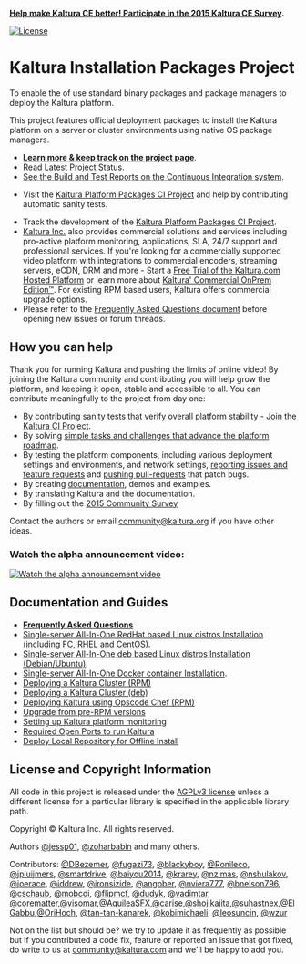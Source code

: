 **[Help make Kaltura CE better! Participate in the 2015 Kaltura CE Survey](http://surveys.kaltura.org/index.php/877436/lang-en).**

[![License](https://img.shields.io/badge/license-AGPLv3-blue.svg)](http://www.gnu.org/licenses/agpl-3.0.html)
# Kaltura Installation Packages Project
To enable the of use standard binary packages and package managers to deploy the Kaltura platform.

This project features official deployment packages to install the Kaltura platform on a server or cluster environments using native OS package managers.

* **[Learn more & keep track on the project page](http://kaltura.github.io/platform-install-packages/)**.    
* [Read Latest Project Status](https://github.com/kaltura/platform-install-packages/blob/master/doc/project-status-updates.md).
* [See the Build and Test Reports on the Continuous Integration system](http://installrepo.kaltura.org/reports/ci/).    
+ Visit the [Kaltura Platform Packages CI Project](https://github.com/kaltura/platform-continuous-integration) and help by contributing automatic sanity tests.
* Track the development of the [Kaltura Platform Packages CI Project](https://github.com/kaltura/platform-continuous-integration).
* [Kaltura Inc.](http://corp.kaltura.com) also provides commercial solutions and services including pro-active platform monitoring, applications, SLA, 24/7 support and professional services. If you're looking for a commercially supported video platform  with integrations to commercial encoders, streaming servers, eCDN, DRM and more - Start a [Free Trial of the Kaltura.com Hosted Platform](http://corp.kaltura.com/free-trial) or learn more about [Kaltura' Commercial OnPrem Edition™](http://corp.kaltura.com/Deployment-Options/Kaltura-On-Prem-Edition). For existing RPM based users, Kaltura offers commercial upgrade options.
* Please refer to the [Frequently Asked Questions document](https://github.com/kaltura/platform-install-packages/blob/master/doc/kaltura-packages-faq.md) before opening new issues or forum threads.

## How you can help
Thank you for running Kaltura and pushing the limits of online video! By joining the Kaltura community and contributing you will help grow the platform, and keeping it open, stable and accessible to all. You can contribute meaningfully to the project from day one:    

+ By contributing sanity tests that verify overall platform stability - [Join the Kaltura CI Project](https://github.com/kaltura/platform-continuous-integration).
+ By solving [simple tasks and challenges that advance the platform roadmap](http://bit.ly/kaltura-tasks).
+ By testing the platform components, including various deployment settings and environments, and network settings, [reporting issues and feature requests](https://github.com/kaltura/platform-install-packages/issues) and [pushing pull-requests](https://help.github.com/articles/creating-a-pull-request) that patch bugs.
+ By creating [documentation](https://github.com/kaltura/platform-install-packages/tree/master/doc), demos and examples.
+ By translating Kaltura and the documentation.
+ By filling out the [2015 Community Survey](http://surveys.kaltura.org/index.php/877436/lang-en)

Contact the authors or email community@kaltura.org if you have other ideas.

### Watch the alpha announcement video:
[![Watch the alpha announcement video](http://kaltura.github.io/platform-install-packages/images/news/1st-alpha-video-thumb.png "Watch the alpha announcement video")](http://bit.ly/1fIsdmY)


## Documentation and Guides

* [**Frequently Asked Questions**](https://github.com/kaltura/platform-install-packages/blob/master/doc/kaltura-packages-faq.md)
* [Single-server All-In-One RedHat based Linux distros Installation (including FC, RHEL and CentOS)](https://github.com/kaltura/platform-install-packages/blob/master/doc/install-kaltura-redhat-based.md).
* [Single-server All-In-One deb based Linux distros Installation (Debian/Ubuntu)](https://github.com/kaltura/platform-install-packages/blob/master/doc/install-kaltura-deb-based.md).
* [Single-server All-In-One Docker container Installation](https://github.com/kaltura/platform-install-packages/blob/master/doc/install-docker.md).
* [Deploying a Kaltura Cluster (RPM)](https://github.com/kaltura/platform-install-packages/blob/master/doc/rpm-cluster-deployment-instructions.md)
* [Deploying a Kaltura Cluster (deb)](https://github.com/kaltura/platform-install-packages/blob/master/doc/deb-cluster-deployment-instructions.md)
* [Deploying Kaltura using Opscode Chef (RPM)](https://github.com/kaltura/platform-install-packages/blob/master/doc/rpm-chef-cluster-deployment.md)
* [Upgrade from pre-RPM versions](https://github.com/kaltura/platform-install-packages/tree/master/doc/kaltura-updater)
* [Setting up Kaltura platform monitoring](https://github.com/kaltura/platform-install-packages/blob/master/doc/platform-monitors.md)
* [Required Open Ports to run Kaltura](https://github.com/kaltura/platform-install-packages/blob/master/doc/kaltura-required-ports.md)
* [Deploy Local Repository for Offline Install](https://github.com/kaltura/platform-install-packages/blob/master/doc/deploy-local-rpm-repo-offline-install.md)



## License and Copyright Information
All code in this project is released under the [AGPLv3 license](http://www.gnu.org/licenses/agpl-3.0.html) unless a different license for a particular library is specified in the applicable library path. 

Copyright © Kaltura Inc. All rights reserved.

Authors [@jessp01](https://github.com/jessp01), [@zoharbabin](https://github.com/zoharbabin) and many others.

Contributors: [@DBezemer](https://github.com/DBezemer), [@fugazi73](https://github.com/fugazi73), [@blackyboy](https://github.com/blackyboy), [@Ronileco](https://github.com/Ronileco), [@jpluijmers](https://github.com/jpluijmers), [@smartdrive](https://github.com/smartdrive), [@baiyou2014](https://github.com/baiyou2014), [@krarey](https://github.com/krarey), [@nzimas](https://github.com/nzimas), [@nshulakov](https://github.com/nshulakov), [@joerace](https://github.com/joerace), [@iddrew](https://github.com/iddrew), [@ironsizide](https://github.com/ironsizide), [@angober](https://github.com/angober), [@nviera777](https://github.com/nviera777), [@bnelson796](https://github.com/bnelson796), [@cschaub](https://github.com/cschaub), [@mobcdi](https://github.com/mobcdi), [@flipmcf](https://github.com/flipmcf), [@dudyk](https://github.com/dudyk), [@vadimtar](https://github.com/vadimtar), [@corematter](https://github.com/corematter),[@visomar](https://github.com/visomar),[@AquileaSFX](https://github.com/AquileaSFX),[@carise](https://github.com/carise),[@shojikajita](https://github.com/shojikajita),[@suhastnex](https://github.com/suhastnex),[@ElGabbu](https://github.com/ElGabbu),[@OriHoch](https://github.com/OriHoch), [@tan-tan-kanarek](https://github.com/tan-tan-kanarek), [@kobimichaeli](https://github.com/kobimichaeli), [@leosuncin](https://github.com/leosuncin), [@wzur](https://github.com/wzur)

Not on the list but should be? we try to update it as frequently as possible but if you contributed a code fix, feature or reported an issue that got fixed, do write to us at community@kaltura.com and we'll be happy to add you.
